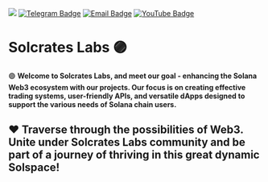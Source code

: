 [![](https://dcbadge.limes.pink/api/server/ySvyXEFZAK)](https://discord.gg/ySvyXEFZAK)
[![Telegram Badge](https://img.shields.io/badge/Telegram-blue?style=flat-square&logo=telegram&logoColor=FFFFFF&labelColor=48cae0&color=48cae0)](https://t.me/solcrateslabs)
[![Email Badge](https://img.shields.io/badge/Contact-magenta?style=flat-square&logo=Gmail&logoColor=FFFFFF&labelColor=992580&color=FF00FF)](mailto:contact@solcrateslabs.tech)
[![YouTube Badge](https://img.shields.io/badge/YouTube-red?style=flat-square&logo=youtube&logoColor=FFFFFF)](https://www.youtube.com/channel/UCM_Dpg2VuwMwvJOfQve2olg)


# Solcrates Labs 🟣

🟣 **Welcome to Solcrates Labs, and meet our goal - enhancing the Solana Web3 ecosystem with our projects. Our focus is on creating effective trading systems, user-friendly APIs, and versatile dApps designed to support the various needs of Solana chain users.** 

## ❤️ Traverse through the possibilities of Web3. Unite under Solcrates Labs community and be part of a journey of thriving in this great dynamic Solspace!
